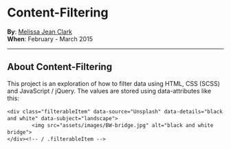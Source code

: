 # Content-Filtering

**By**: [Melissa Jean Clark](http://melissajclark.ca)  
**When**: February - March 2015

-----

## About Content-Filtering

This project is an exploration of how to filter data using HTML, CSS (SCSS) and JavaScript / jQuery. The values are stored using data-attributes like this:

    <div class="filterableItem" data-source="Unsplash" data-details="black and white" data-subject="landscape"> 
            <img src="assets/images/BW-bridge.jpg" alt="black and white bridge">
    </div><!-- / .filterableItem -->
